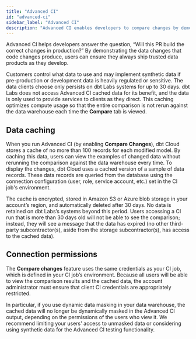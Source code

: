 ```yaml
---
title: "Advanced CI"
id: "advanced-ci"
sidebar_label: "Advanced CI"
description: "Advanced CI enables developers to compare changes by demonstrating the changes the code produces."
---
```


Advanced CI helps developers answer the question, “Will this PR build the correct changes in production?” By demonstrating the data changes that code changes produce, users can ensure they always ship trusted data products as they develop.

Customers control what data to use and may implement synthetic data if pre-production or development data is heavily regulated or sensitive. The data clients choose only persists on dbt Labs systems for up to 30 days. dbt Labs does not access Advanced CI cached data for its benefit, and the data is only used to provide services to clients as they direct. This caching optimizes compute usage so that the entire comparison is not rerun against the data warehouse each time the **Compare** tab is viewed.

## Data caching

When you run Advanced CI (by enabling **Compare Changes**), dbt Cloud stores a cache of no more than 100 records for each modified model. By caching this data, users can view the examples of changed data without rerunning the comparison against the data warehouse every time. To display the changes, dbt Cloud uses a cached version of a sample of data records. These data records are queried from the database using the connection configuration (user, role, service account, etc.) set in the CI job's environment.

<Lightbox src="/img/docs/deploy/compare-changes.png" width="60%" title="The compare tab of the CI job in dbt Cloud" />

The cache is encrypted, stored in Amazon S3 or Azure blob storage in your account’s region, and automatically deleted after 30 days. No data is retained on dbt Labs’s systems beyond this period. Users accessing a CI run that is more than 30 days old will not be able to see the comparison; instead, they will see a message that the data has expired (no other third-party subcontractor(s), aside from the storage subcontractor(s), has access to the cached data).

<Lightbox src="/img/docs/deploy/compare-expired.png" width="60%" title="The compare tab once the results have expired" />

## Connection permissions

The **Compare changes** feature uses the same credentials as your CI job, which is defined in your CI job’s environment. Because all users will be able to view the comparison results and the cached data, the account administrator must ensure that client CI credentials are appropriately restricted.

In particular, if you use dynamic data masking in your data warehouse, the cached data will no longer be dynamically masked in the Advanced CI output, depending on the permissions of the users who view it. We recommend limiting your users' access to unmasked data or considering using synthetic data for the Advanced CI testing functionality.

<Lightbox src="/img/docs/deploy/compare-credentials.png" width="60%" title="The credentials in the user settings" />
